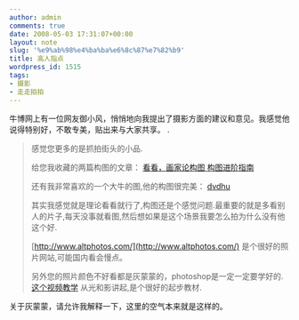 ```yaml
---
author: admin
comments: true
date: 2008-05-03 17:31:07+00:00
layout: note
slug: '%e9%ab%98%e4%ba%ba%e6%8c%87%e7%82%b9'
title: 高人指点
wordpress_id: 1515
tags:
- 摄影
- 走走拍拍
---
```


牛博网上有一位网友御小风，悄悄地向我提出了摄影方面的建议和意见。我感觉他说得特别好，不敢专美，贴出来与大家共享。
.




<blockquote>感觉您更多的是抓拍街头的小品.

给您我收藏的两篇构图的文章：
[看看，画家论构图 ](http://www.xitek.com/forum/showthread.php?threadid=258021)
[构图进阶指南](http://www.xitek.com/forum/showthread.php?threadid=291927)

还有我非常喜欢的一个大牛的图,他的构图很完美：
[dvdhu ](http://www2.xitek.com/collection.php?action=forumphoto&username=dvdhu)

其实我感觉就是理论看看就行了,构图还是个感觉问题.最重要的就是多看别人的片子,每天没事就看图,然后想如果是这个场景我要怎么拍为什么没有他这个好.

[http://www.altphotos.com/](http://www.altphotos.com/)
是个很好的照片网站,可能国内看会慢点。

另外您的照片颜色不好看都是灰蒙蒙的，photoshop是一定一定要学好的.
[这个视频教学](http://tech.163.com/special/000915SN/huox_ps_cs2.html)
从光和影讲起,是个很好的起步教材.</blockquote>



关于灰蒙蒙，请允许我解释一下，这里的空气本来就是这样的。


